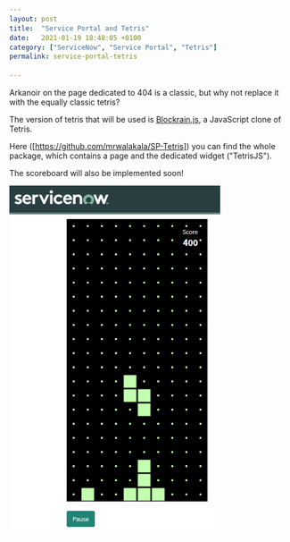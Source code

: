 ```yaml
---
layout: post
title:  "Service Portal and Tetris"
date:   2021-01-19 18:48:05 +0100
category: ["ServiceNow", "Service Portal", "Tetris"]
permalink: service-portal-tetris

---
```

Arkanoir on the page dedicated to 404 is a classic, but why not replace it with the equally classic tetris?

The version of tetris that will be used is [Blockrain.js][blockrainjs], a JavaScript clone of Tetris.

Here ([https://github.com/mrwalakala/SP-Tetris]) you can find the whole package, which contains a page and the dedicated widget ("TetrisJS").

The scoreboard will also be implemented soon!

<img src="/assets/service-portal-tetris-00.png" alt="service portal tetris" width="75%"/>


[blockrainjs]: https://github.com/Aerolab/blockrain.js
[https://github.com/mrwalakala/SP-Tetris]: https://github.com/mrwalakala/SP-Tetris